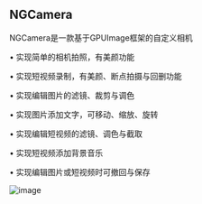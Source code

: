 NGCamera
-------------------------------------
NGCamera是一款基于GPUImage框架的自定义相机

• 实现简单的相机拍照，有美颜功能

• 实现短视频录制，有美颜、断点拍摄与回删功能

• 实现编辑图片的滤镜、裁剪与调色

• 实现图片添加文字，可移动、缩放、旋转

• 实现编辑短视频的滤镜、调色与截取

• 实现短视频添加背景音乐

• 实现编辑图片或短视频时可撤回与保存

 ![image](https://upload-images.jianshu.io/upload_images/3524429-3922dd776a36c28b.png?imageMogr2/auto-orient/strip%7CimageView2/2/w/1240)
 
